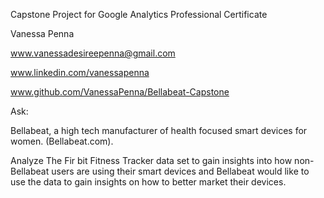 
Capstone Project for Google Analytics Professional Certificate

Vanessa Penna

www.vanessadesireepenna@gmail.com

www.linkedin.com/vanessapenna

www.github.com/VanessaPenna/Bellabeat-Capstone


Ask:

Bellabeat, a high tech manufacturer of health focused smart devices for women.
(Bellabeat.com).

Analyze 
The Fir bit Fitness Tracker data set to gain insights into how non-Bellabeat users are using their smart devices and Bellabeat would like to use the data to gain insights on how to better market their devices.





